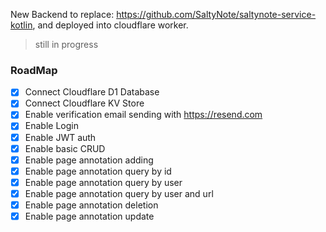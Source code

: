 New Backend to replace: https://github.com/SaltyNote/saltynote-service-kotlin, and deployed into cloudflare worker.

> still in progress

### RoadMap

- [X] Connect Cloudflare D1 Database
- [X] Connect Cloudflare KV Store
- [X] Enable verification email sending with https://resend.com
- [X] Enable Login
- [X] Enable JWT auth
- [X] Enable basic CRUD
- [X] Enable page annotation adding
- [X] Enable page annotation query by id
- [X] Enable page annotation query by user
- [X] Enable page annotation query by user and url
- [X] Enable page annotation deletion
- [X] Enable page annotation update
